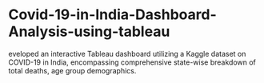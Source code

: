 # Covid-19-in-India-Dashboard-Analysis-using-tableau
eveloped an interactive Tableau dashboard utilizing a Kaggle dataset on COVID-19 in India, encompassing comprehensive state-wise breakdown of total deaths, age group demographics.
